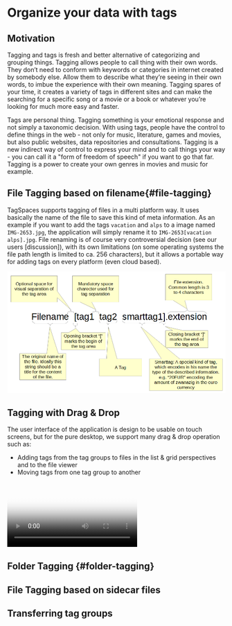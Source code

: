 # Organize your data with tags

## Motivation
Tagging and tags is fresh and better alternative of categorizing and grouping things.
Tagging allows people to call thing with their own words. They don’t need to conform with keywords or categories in internet created by somebody else. Allow them to describe what they’re seeing in their own words, to imbue the experience with their own meaning. Tagging spares of your time, it creates a variety of tags in different sites and can make the searching for a specific song or a movie or a book or whatever you’re looking for much more easy and faster.

Tags are personal thing. Tagging something is your emotional response and not simply a taxonomic decision. With using tags, people have the control to define things in the web - not only for music, literature, games and movies, but also public websites, data repositories and consultations. Tagging is a new indirect way of control to express your mind and to call things your way - you can call it a "form of freedom of speech" if you want to go that far. Tagging is a power to create your own genres in movies and music for example.

## File Tagging based on filename{#file-tagging}

TagSpaces supports tagging of files in a multi platform way. It uses basically the name of the file to save this kind of meta information. As an example if you want to add the tags `vacation` and `alps` to a image named `IMG-2653.jpg`, the application will simply rename it to `IMG-2653[vacation alps].jpg`. File renaming is of course very controversial decision (see our users [discussion]), with its own limitations (on some operating systems the file path length is limited to ca. 256 characters), but it allows a portable way for adding tags on every platform (even cloud based).

![Filename tagging](media/filename-tagging.png)

## Tagging with Drag & Drop

The user interface of the application is design to be usable on touch screens, but for the pure desktop, we support many drag & drop operation such as:

* Adding tags from the tag groups to files in the list & grid perspectives and to the file viewer
* Moving tags from one tag group to another

<video src="/media/tagspaces-drag-drop.mp4" autoplay="true" loop="true" poster="/media/tagspaces-drag-drop.png" class="img-responsive"></video>

## Folder Tagging {#folder-tagging}



## File Tagging based on sidecar files <i class="profeature"></i>

## Transferring tag groups

